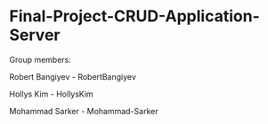 # Final-Project-CRUD-Application-Server

Group members:

Robert Bangiyev - RobertBangiyev

Hollys Kim - HollysKim

Mohammad Sarker - Mohammad-Sarker
